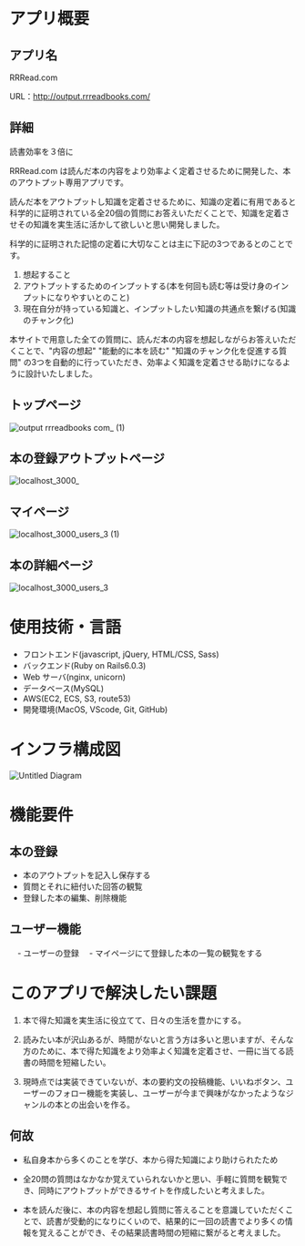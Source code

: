 
# アプリ概要

## アプリ名

RRRead.com

URL：http://output.rrreadbooks.com/

## 詳細

読書効率を３倍に

RRRead.com は読んだ本の内容をより効率よく定着させるために開発した、本のアウトプット専用アプリです。

読んだ本をアウトプットし知識を定着させるために、知識の定着に有用であると科学的に証明されている全20個の質問にお答えいただくことで、知識を定着させその知識を実生活に活かして欲しいと思い開発しました。

科学的に証明された記憶の定着に大切なことは主に下記の3つであるとのことです。

1. 想起すること
2. アウトプットするためのインプットする(本を何回も読む等は受け身のインプットになりやすいとのこと)
3. 現在自分が持っている知識と、インプットしたい知識の共通点を繋げる(知識のチャンク化)

本サイトで用意した全ての質問に、読んだ本の内容を想起しながらお答えいただくことで、"内容の想起" "能動的に本を読む" "知識のチャンク化を促進する質問" の3つを自動的に行っていただき、効率よく知識を定着させる助けになるように設計いたしました。


## トップページ
![output rrreadbooks com_ (1)](https://user-images.githubusercontent.com/67489015/99507291-8a91b380-29c6-11eb-8206-d9f061b5f7a2.png)

## 本の登録アウトプットページ
![localhost_3000_](https://user-images.githubusercontent.com/67489015/98757037-01e7a600-240f-11eb-9145-34a07fe5b095.png)

## マイページ
![localhost_3000_users_3 (1)](https://user-images.githubusercontent.com/67489015/98773722-de335880-242c-11eb-84aa-397330d35447.png)


## 本の詳細ページ
![localhost_3000_users_3](https://user-images.githubusercontent.com/67489015/98773535-77ae3a80-242c-11eb-9090-8266f9d0515b.png)


# 使用技術・言語
- フロントエンド(javascript, jQuery, HTML/CSS, Sass)
- バックエンド(Ruby on Rails6.0.3)
- Web サーバ(nginx, unicorn)
- データベース(MySQL)
- AWS(EC2, ECS, S3, route53)
- 開発環境(MacOS, VScode, Git, GitHub)

# インフラ構成図

![Untitled Diagram](https://user-images.githubusercontent.com/67489015/101236298-70b8d600-3713-11eb-8c80-5ce2467c2630.png)


# 機能要件
## 本の登録
- 本のアウトプットを記入し保存する
- 質問とそれに紐付いた回答の観覧
- 登録した本の編集、削除機能
## ユーザー機能
　- ユーザーの登録
　- マイページにて登録した本の一覧の観覧をする
 
# このアプリで解決したい課題
1. 本で得た知識を実生活に役立てて、日々の生活を豊かにする。

2. 読みたい本が沢山あるが、時間がないと言う方は多いと思いますが、そんな方のために、本で得た知識をより効率よく知識を定着させ、一冊に当てる読書の時間を短縮したい。

3. 現時点では実装できていないが、本の要約文の投稿機能、いいねボタン、ユーザーのフォロー機能を実装し、ユーザーが今まで興味がなかったようなジャンルの本との出会いを作る。

## 何故

- 私自身本から多くのことを学び、本から得た知識により助けられたため

- 全20問の質問はなかなか覚えていられないかと思い、手軽に質問を観覧でき、同時にアウトプットができるサイトを作成したいと考えました。

- 本を読んだ後に、本の内容を想起し質問に答えることを意識していただくことで、読書が受動的になりにくいので、結果的に一回の読書でより多くの情報を覚えることができ、その結果読書時間の短縮に繋がると考えました。
